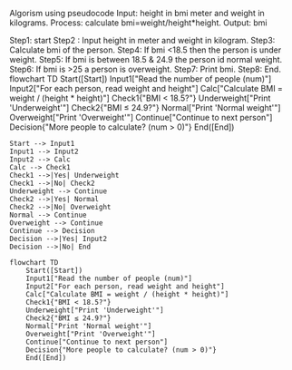 Algorism using pseudocode
Input: height in bmi meter and weight in kilograms.
Process: calculate bmi=weight/height*height.
Output: bmi

Step1: start
Step2 : Input height in meter and weight in kilogram.
Step3:  Calculate bmi of the person.
Step4: If bmi <18.5 then the person is under weight.
Step5: If bmi is between 18.5 & 24.9 the person id normal weight.
Step6: If bmi is >25 a person is overweight.
Step7: Print bmi.
Step8: End.
flowchart TD
    Start([Start])
    Input1["Read the number of people (num)"]
    Input2["For each person, read weight and height"]
    Calc["Calculate BMI = weight / (height * height)"]
    Check1{"BMI < 18.5?"}
    Underweight["Print 'Underweight'"]
    Check2{"BMI ≤ 24.9?"}
    Normal["Print 'Normal weight'"]
    Overweight["Print 'Overweight'"]
    Continue["Continue to next person"]
    Decision{"More people to calculate? (num > 0)"}
    End([End])

    Start --> Input1
    Input1 --> Input2
    Input2 --> Calc
    Calc --> Check1
    Check1 -->|Yes| Underweight
    Check1 -->|No| Check2
    Underweight --> Continue
    Check2 -->|Yes| Normal
    Check2 -->|No| Overweight
    Normal --> Continue
    Overweight --> Continue
    Continue --> Decision
    Decision -->|Yes| Input2
    Decision -->|No| End
```mermaid
flowchart TD
    Start([Start])
    Input1["Read the number of people (num)"]
    Input2["For each person, read weight and height"]
    Calc["Calculate BMI = weight / (height * height)"]
    Check1{"BMI < 18.5?"}
    Underweight["Print 'Underweight'"]
    Check2{"BMI ≤ 24.9?"}
    Normal["Print 'Normal weight'"]
    Overweight["Print 'Overweight'"]
    Continue["Continue to next person"]
    Decision{"More people to calculate? (num > 0)"}
    End([End])

    
